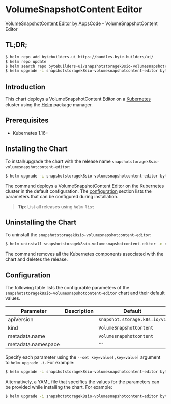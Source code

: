# VolumeSnapshotContent Editor

[VolumeSnapshotContent Editor by AppsCode](https://byte.builders) - VolumeSnapshotContent Editor

## TL;DR;

```bash
$ helm repo add bytebuilders-ui https://bundles.byte.builders/ui/
$ helm repo update
$ helm search repo bytebuilders-ui/snapshotstoragek8sio-volumesnapshotcontent-editor --version=v0.4.17
$ helm upgrade -i snapshotstoragek8sio-volumesnapshotcontent-editor bytebuilders-ui/snapshotstoragek8sio-volumesnapshotcontent-editor -n default --create-namespace --version=v0.4.17
```

## Introduction

This chart deploys a VolumeSnapshotContent Editor on a [Kubernetes](http://kubernetes.io) cluster using the [Helm](https://helm.sh) package manager.

## Prerequisites

- Kubernetes 1.16+

## Installing the Chart

To install/upgrade the chart with the release name `snapshotstoragek8sio-volumesnapshotcontent-editor`:

```bash
$ helm upgrade -i snapshotstoragek8sio-volumesnapshotcontent-editor bytebuilders-ui/snapshotstoragek8sio-volumesnapshotcontent-editor -n default --create-namespace --version=v0.4.17
```

The command deploys a VolumeSnapshotContent Editor on the Kubernetes cluster in the default configuration. The [configuration](#configuration) section lists the parameters that can be configured during installation.

> **Tip**: List all releases using `helm list`

## Uninstalling the Chart

To uninstall the `snapshotstoragek8sio-volumesnapshotcontent-editor`:

```bash
$ helm uninstall snapshotstoragek8sio-volumesnapshotcontent-editor -n default
```

The command removes all the Kubernetes components associated with the chart and deletes the release.

## Configuration

The following table lists the configurable parameters of the `snapshotstoragek8sio-volumesnapshotcontent-editor` chart and their default values.

|     Parameter      | Description |                 Default                 |
|--------------------|-------------|-----------------------------------------|
| apiVersion         |             | <code>snapshot.storage.k8s.io/v1</code> |
| kind               |             | <code>VolumeSnapshotContent</code>      |
| metadata.name      |             | <code>volumesnapshotcontent</code>      |
| metadata.namespace |             | <code>""</code>                         |


Specify each parameter using the `--set key=value[,key=value]` argument to `helm upgrade -i`. For example:

```bash
$ helm upgrade -i snapshotstoragek8sio-volumesnapshotcontent-editor bytebuilders-ui/snapshotstoragek8sio-volumesnapshotcontent-editor -n default --create-namespace --version=v0.4.17 --set apiVersion=snapshot.storage.k8s.io/v1
```

Alternatively, a YAML file that specifies the values for the parameters can be provided while
installing the chart. For example:

```bash
$ helm upgrade -i snapshotstoragek8sio-volumesnapshotcontent-editor bytebuilders-ui/snapshotstoragek8sio-volumesnapshotcontent-editor -n default --create-namespace --version=v0.4.17 --values values.yaml
```

